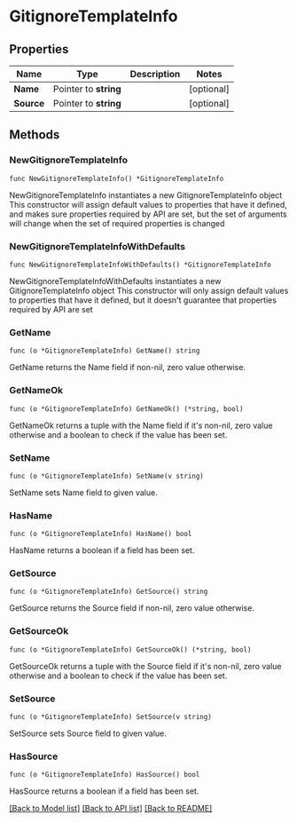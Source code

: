 # GitignoreTemplateInfo

## Properties

Name | Type | Description | Notes
------------ | ------------- | ------------- | -------------
**Name** | Pointer to **string** |  | [optional] 
**Source** | Pointer to **string** |  | [optional] 

## Methods

### NewGitignoreTemplateInfo

`func NewGitignoreTemplateInfo() *GitignoreTemplateInfo`

NewGitignoreTemplateInfo instantiates a new GitignoreTemplateInfo object
This constructor will assign default values to properties that have it defined,
and makes sure properties required by API are set, but the set of arguments
will change when the set of required properties is changed

### NewGitignoreTemplateInfoWithDefaults

`func NewGitignoreTemplateInfoWithDefaults() *GitignoreTemplateInfo`

NewGitignoreTemplateInfoWithDefaults instantiates a new GitignoreTemplateInfo object
This constructor will only assign default values to properties that have it defined,
but it doesn't guarantee that properties required by API are set

### GetName

`func (o *GitignoreTemplateInfo) GetName() string`

GetName returns the Name field if non-nil, zero value otherwise.

### GetNameOk

`func (o *GitignoreTemplateInfo) GetNameOk() (*string, bool)`

GetNameOk returns a tuple with the Name field if it's non-nil, zero value otherwise
and a boolean to check if the value has been set.

### SetName

`func (o *GitignoreTemplateInfo) SetName(v string)`

SetName sets Name field to given value.

### HasName

`func (o *GitignoreTemplateInfo) HasName() bool`

HasName returns a boolean if a field has been set.

### GetSource

`func (o *GitignoreTemplateInfo) GetSource() string`

GetSource returns the Source field if non-nil, zero value otherwise.

### GetSourceOk

`func (o *GitignoreTemplateInfo) GetSourceOk() (*string, bool)`

GetSourceOk returns a tuple with the Source field if it's non-nil, zero value otherwise
and a boolean to check if the value has been set.

### SetSource

`func (o *GitignoreTemplateInfo) SetSource(v string)`

SetSource sets Source field to given value.

### HasSource

`func (o *GitignoreTemplateInfo) HasSource() bool`

HasSource returns a boolean if a field has been set.


[[Back to Model list]](../README.md#documentation-for-models) [[Back to API list]](../README.md#documentation-for-api-endpoints) [[Back to README]](../README.md)


